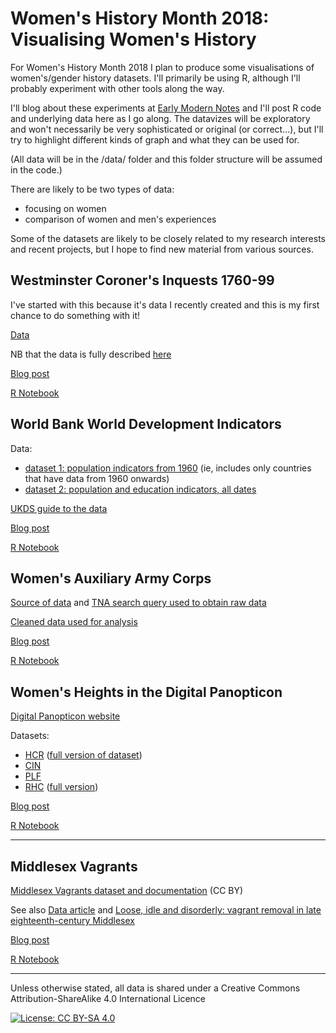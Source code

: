 # Women's History Month 2018: Visualising Women's History

For Women's History Month 2018 I plan to produce some visualisations of women's/gender history datasets. I'll primarily be using R, although I'll probably experiment with other tools along the way. 

I'll blog about these experiments at [Early Modern Notes](https://earlymodernnotes.wordpress.com) and I'll post R code and underlying data here as I go along. The datavizes will be exploratory and won't necessarily be very sophisticated or original (or correct...), but I'll try to highlight different kinds of graph and what they can be used for.

(All data will be in the /data/ folder and this folder structure will be assumed in the code.)

There are likely to be two types of data:
* focusing on women
* comparison of women and men's experiences

Some of the datasets are likely to be closely related to my research interests and recent projects, but I hope to find new material from various sources.

Westminster Coroner's Inquests 1760-99
----------------

I've started with this because it's data I recently created and this is my first chance to do something with it!

[Data](data/wa_coroners_inquests_v1-1.tsv)

NB that the data is fully described [here](https://github.com/sharonhoward/londonlives/tree/master/coroners_inquests)

[Blog post](https://earlymodernnotes.wordpress.com/2018/03/02/whm18-westminste…inquests-1760-99/) 

[R Notebook](whm2018_westminster_coroners_inquests.Rmd) 


World Bank World Development Indicators
-------------------------

Data:

* [dataset 1: population indicators from 1960](data/wbsp_1960_20180306.csv) (ie, includes only countries that have data from 1960 onwards)
* [dataset 2: population and education indicators, all dates](data/wbspse_alldates_20180306.csv)

[UKDS guide to the data](https://www.ukdataservice.ac.uk/use-data/guides/dataset/development-indicators)

[Blog post](https://earlymodernnotes.wordpress.com/2018/03/08/international-womens-day-2018-women-in-the-world-bank-data/)

[R Notebook](worldbank_women.Rmd)


Women's Auxiliary Army Corps
----------------------

[Source of data](http://discovery.nationalarchives.gov.uk/details/r/C15099) and [TNA search query used to obtain raw data](http://discovery.nationalarchives.gov.uk/results/r?_cr=wo398&_dss=range&_l=6%7C7&_ro=any&_hb=tna&_st=adv)

[Cleaned data used for analysis](data/tna_wo398_20180303.tsv)

[Blog post](https://earlymodernnotes.wordpress.com/2018/03/12/whm18-womens-army-auxiliary-corps/)

[R Notebook](waac.Rmd)


Women's Heights in the Digital Panopticon
------------

[Digital Panopticon website](https://www.digitalpanopticon.org)

Datasets:

* [HCR](data/hcr_heights_20180316.csv) ([full version of dataset](https://figshare.com/articles/_/5688700))
* [CIN](data/cin_heights_20180314.csv)
* [PLF](data/plf_heights_20180314.csv)
* [RHC](data/rhc_heights_20180316.csv) ([full version](https://figshare.com/articles/_/5697994))

[Blog post](https://earlymodernnotes.wordpress.com/2018/03/17/whm18-womens-heights-in-the-digital-panopticon/)

[R Notebook](womens_heights.Rmd)

----

Middlesex Vagrants
--------------

[Middlesex Vagrants dataset and documentation](https://zenodo.org/record/31026#.Wr5ZHf8ZKHq) (CC BY)

See also [Data article](https://openhumanitiesdata.metajnl.com/articles/10.5334/johd.1/) and [Loose, idle and disorderly: vagrant removal in late eighteenth-century Middlesex](http://sro.sussex.ac.uk/51704/)

[Blog post](https://earlymodernnotes.wordpress.com/2018/03/30/whm18-middlesex-vagrants-in-the-18th-century/)

[R Notebook](mv.Rmd)

--------

Unless otherwise stated, all data is shared under a Creative Commons Attribution-ShareAlike 4.0 International Licence

[![License: CC BY-SA 4.0](https://licensebuttons.net/l/by-sa/4.0/80x15.png)](http://creativecommons.org/licenses/by-sa/4.0/)
